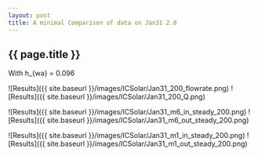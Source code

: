 ```yaml
---
layout: post
title: A minimal Comparison of data on Jan31 2.0
---
```

{{ page.title }}
-----------------
With h_{wa} = 0.096

![Results]({{ site.baseurl }}/images/ICSolar/Jan31_200_flowrate.png) ![Results]({{ site.baseurl }}/images/ICSolar/Jan31_200_Q.png)

![Results]({{ site.baseurl }}/images/ICSolar/Jan31_m6_in_steady_200.png) ![Results]({{ site.baseurl }}/images/ICSolar/Jan31_m6_out_steady_200.png)

![Results]({{ site.baseurl }}/images/ICSolar/Jan31_m1_in_steady_200.png) ![Results]({{ site.baseurl }}/images/ICSolar/Jan31_m1_out_steady_200.png)


